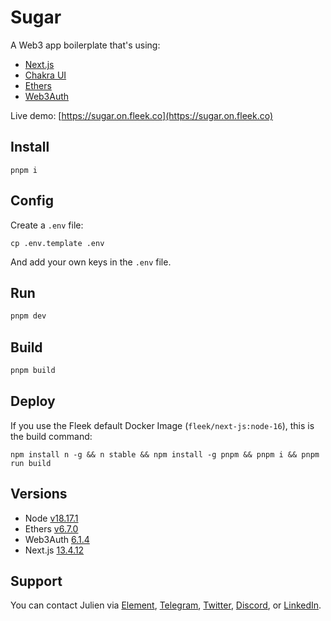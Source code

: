 # Sugar

A Web3 app boilerplate that's using: 

- [Next.js](https://nextjs.org/)
- [Chakra UI](https://chakra-ui.com/)
- [Ethers](https://docs.ethers.org/)
- [Web3Auth](https://web3auth.io/)

Live demo: [https://sugar.on.fleek.co](https://sugar.on.fleek.co)

## Install

```
pnpm i
```

## Config

Create a `.env` file:

```
cp .env.template .env
```

And add your own keys in the `.env` file.

## Run 

```bash
pnpm dev
```

## Build 

```bash
pnpm build
```

## Deploy

If you use the Fleek default Docker Image (`fleek/next-js:node-16`), this is the build command: 

```
npm install n -g && n stable && npm install -g pnpm && pnpm i && pnpm run build
```

## Versions

- Node [v18.17.1](https://nodejs.org/uk/blog/release/v18.17.1/)
- Ethers [v6.7.0](https://docs.ethers.org/v6/)
- Web3Auth [6.1.4](https://web3auth.io/docs/core-kit/going-live#3-update-your-web3auth-sdks-to-the-latest-version)
- Next.js [13.4.12](https://nextjs.org/docs/)

## Support

You can contact Julien via [Element](https://matrix.to/#/@julienbrg:matrix.org), [Telegram](https://t.me/julienbrg), [Twitter](https://twitter.com/julienbrg), [Discord](https://discordapp.com/users/julienbrg), or [LinkedIn](https://www.linkedin.com/in/julienberanger/).
